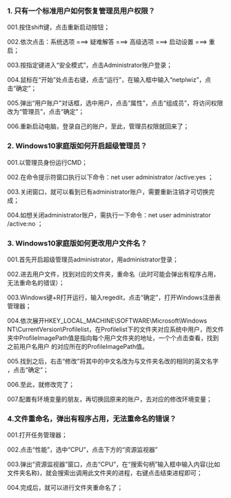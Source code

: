 ### 1. 只有一个标准用户如何恢复管理员用户权限？

001.按住shift键，点击重新启动按钮；

002.依次点击：系统选项 ===> 疑难解答 ===> 高级选项 ===> 启动设置 ===> 重启；

003.按指定键进入“安全模式”，点击Administrator账户登录；

004.鼠标在“开始”处点击右键，点击“运行”，在输入框中输入“netplwiz”，点击“确定”；

005.弹出“用户账户”对话框，选中用户，点击“属性”，点击“组成员”，将访问权限改为“管理员”，点击“确定”；

006.重新启动电脑，登录自己的账户，至此，管理员权限就回来了；



### 2. Windows10家庭版如何开启超级管理员？

001.以管理员身份运行CMD；

002.在命令提示符窗口执行以下命令：net user administrator /active:yes ；

003.关闭窗口，就可以看到已有administrator账户，需要重新注销才可切换完成；

004.如想关闭administrator账户，需执行一下命令：net user administrator /active:no ；



### 3. Windows10家庭版如何更改用户文件名？

001.首先开启超级管理员administrator，用administrator登录；

002.进去用户文件，找到对应的文件夹，重命名（此时可能会弹出有程序占用，无法重命名的错误）；

003.Windows键+R打开运行，输入regedit，点击“确定”，打开Windows注册表管理器；

004.依次展开HKEY_LOCAL_MACHINE\SOFTWARE\Microsoft\Windows NT\CurrentVersion\Profilelist，在Profilelist下的文件夹对应系统中用户，而文件夹中ProfileImagePath值是指向每个用户文件夹的地址，一个个点击查看，找到 之前用户名用户 的对应所在的ProfileImagePath值。

005.找到之后，右击“修改”将其中的中文名改为与文件夹名改的相同的英文名字 ，点击“确定”；

006.至此，就修改完了；

007.配置有环境变量的朋友，再切换回原来的账户，去对应的修改环境变量；



### 4.文件重命名，弹出有程序占用，无法重命名的错误？

001.打开任务管理器；

002.点击“性能”，选中“CPU”，点击下方的“资源监视器”

003.弹出“资源监视器”窗口，点击“CPU”，在“搜索句柄”输入框中输入内容(比如文件夹名称)，就会搜索出调用此文件夹的进程，右键点击结束进程即可；

004.完成后，就可以进行文件夹重命名了；